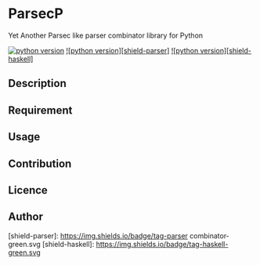 # ParsecP
Yet Another Parsec like parser combinator library for Python

[![python version][shield-python]](#)
[![python version][shield-parser]](#)
[![python version][shield-haskell]](#)

## Description

## Requirement

## Usage

## Contribution

## Licence

## Author


[shield-python]: https://img.shields.io/badge/python-3.6-blue.svg
[shield-parser]: https://img.shields.io/badge/tag-parser combinator-green.svg
[shield-haskell]: https://img.shields.io/badge/tag-haskell-green.svg
